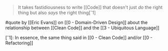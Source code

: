 > It takes fastidiousness to write [[Code]] that doesn't just _do_ the right thing but also _says_ the right thing[ˆ1]

#quote by [[Eric Evans]] on [[0 - Domain-Driven Design]] about the relationship between [[Clean Code]] and the [[3 - Ubiquitous Language]]

[ˆ1]: In essence, the same thing said in [[0 - Clean Code]] and/or [[0 - Refactoring]]